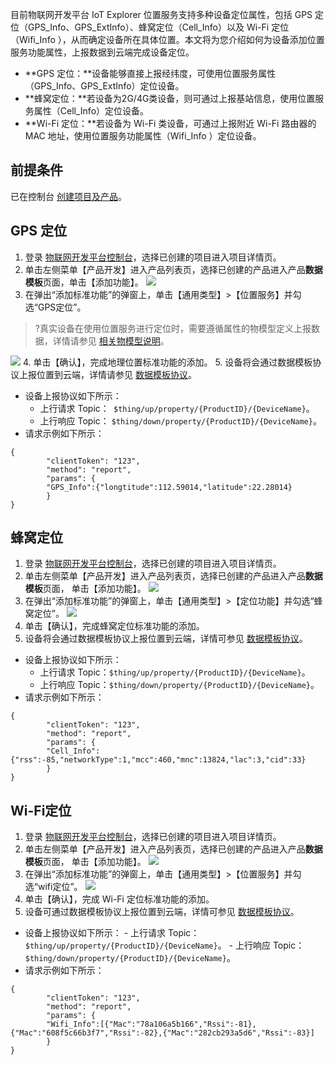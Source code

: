 目前物联网开发平台 IoT Explorer 位置服务支持多种设备定位属性，包括 GPS 定位（GPS_Info、GPS_ExtInfo）、蜂窝定位（Cell_Info）以及 Wi-Fi 定位（Wifi_Info ），从而确定设备所在具体位置。本文将为您介绍如何为设备添加位置服务功能属性，上报数据到云端完成设备定位。
- **GPS 定位：**设备能够直接上报经纬度，可使用位置服务属性（GPS_Info、GPS_ExtInfo）定位设备。
- **蜂窝定位：**若设备为2G/4G类设备，则可通过上报基站信息，使用位置服务属性（Cell_Info）定位设备。
- **Wi-Fi 定位：**若设备为 Wi-Fi 类设备，可通过上报附近 Wi-Fi 路由器的 MAC 地址，使用位置服务功能属性（Wifi_Info ）定位设备。

## 前提条件
已在控制台 [创建项目及产品](https://cloud.tencent.com/document/product/1081/34739)。

## GPS 定位
1. 登录 [物联网开发平台控制台](https://console.cloud.tencent.com/iotexplorer)，选择已创建的项目进入项目详情页。
2. 单击左侧菜单【产品开发】进入产品列表页，选择已创建的产品进入产品**数据模板**页面，单击【添加功能】。
![](https://main.qcloudimg.com/raw/21098f8135d3793b692c79d24afea9c9.png)
3. 在弹出“添加标准功能”的弹窗上，单击【通用类型】>【位置服务】并勾选“GPS定位”。
>?真实设备在使用位置服务进行定位时，需要遵循属性的物模型定义上报数据，详情请参见 [相关物模型说明](https://cloud.tencent.com/document/product/1081/50280)。
>
![](https://main.qcloudimg.com/raw/acb779bab705bd68e12afe482e621f94.png)
4. 单击【确认】，完成地理位置标准功能的添加。
5. 设备将会通过数据模板协议上报位置到云端，详情请参见 [数据模板协议](https://cloud.tencent.com/document/product/1081/34916)。
 - 设备上报协议如下所示：
    - 上行请求 Topic：` $thing/up/property/{ProductID}/{DeviceName}`。
    - 上行响应 Topic： `$thing/down/property/{ProductID}/{DeviceName}`。
 - 请求示例如下所示：
```plaintext
{  
		"clientToken": "123",  
		"method": "report",
		"params": {    
		"GPS_Info":{"longtitude":112.59014,"latitude":22.28014}  
		} 
}
```

## 蜂窝定位

1. 登录 [物联网开发平台控制台](https://console.cloud.tencent.com/iotexplorer)，选择已创建的项目进入项目详情页。
2. 单击左侧菜单【产品开发】进入产品列表页，选择已创建的产品进入产品**数据模板**页面， 单击【添加功能】。
![](https://main.qcloudimg.com/raw/21098f8135d3793b692c79d24afea9c9.png)
3. 在弹出“添加标准功能”的弹窗上，单击【通用类型】>【定位功能】并勾选“蜂窝定位”。
![](https://main.qcloudimg.com/raw/abbeaaa1e0dbc7faef0885a772960b28.png)
4. 单击【确认】，完成蜂窝定位标准功能的添加。
5. 设备将会通过数据模板协议上报位置到云端，详情可参见 [数据模板协议](https://cloud.tencent.com/document/product/1081/34916)。
 - 设备上报协议如下所示：
    - 上行请求 Topic：`$thing/up/property/{ProductID}/{DeviceName}`。
    - 上行响应 Topic：`$thing/down/property/{ProductID}/{DeviceName}`。
 - 请求示例如下所示：
```plaintext
{  
		"clientToken": "123",  
		"method": "report",
		"params": {
		"Cell_Info": {"rss":-85,"networkType":1,"mcc":460,"mnc":13824,"lac":3,"cid":33}
		} 
}
```


## Wi-Fi定位

1. 登录 [物联网开发平台控制台](https://console.cloud.tencent.com/iotexplorer)，选择已创建的项目进入项目详情页。
2. 单击左侧菜单【产品开发】进入产品列表页，选择已创建的产品进入产品**数据模板**页面， 单击【添加功能】。
   ![](https://main.qcloudimg.com/raw/21098f8135d3793b692c79d24afea9c9.png)
3. 在弹出“添加标准功能”的弹窗上，单击【通用类型】>【位置服务】并勾选“wifi定位”。
   ![](https://main.qcloudimg.com/raw/1a7b612bfa11fbe0ae76c3e6479b68de.png)
4. 单击【确认】，完成 Wi-Fi 定位标准功能的添加。
5. 设备可通过数据模板协议上报位置到云端，详情可参见 [数据模板协议](https://cloud.tencent.com/document/product/1081/34916)。
 - 设备上报协议如下所示：
		- 上行请求 Topic：`$thing/up/property/{ProductID}/{DeviceName}`。
		- 上行响应 Topic：`$thing/down/property/{ProductID}/{DeviceName}`。
 - 请求示例如下所示：
```plaintext
{  
		"clientToken": "123",  
		"method": "report",
		"params": {
		"Wifi_Info":[{"Mac":"78a106a5b166","Rssi":-81},{"Mac":"608f5c66b3f7","Rssi":-82},{"Mac":"282cb293a5d6","Rssi":-83}]
		} 
}
```

